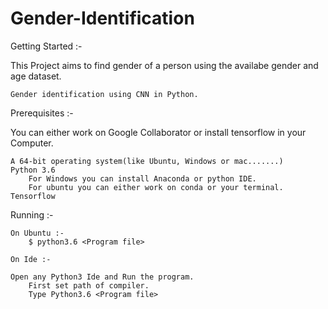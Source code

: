 # Gender-Identification
Getting Started :-

This Project aims to find gender of a person using the availabe gender and age dataset.

    Gender identification using CNN in Python.

Prerequisites :-

You can either work on Google Collaborator or install tensorflow in your Computer.

    A 64-bit operating system(like Ubuntu, Windows or mac.......)
    Python 3.6
        For Windows you can install Anaconda or python IDE.
        For ubuntu you can either work on conda or your terminal.
    Tensorflow

Running :-

    On Ubuntu :-
        $ python3.6 <Program file>

    On Ide :-

    Open any Python3 Ide and Run the program.
        First set path of compiler.
        Type Python3.6 <Program file>
